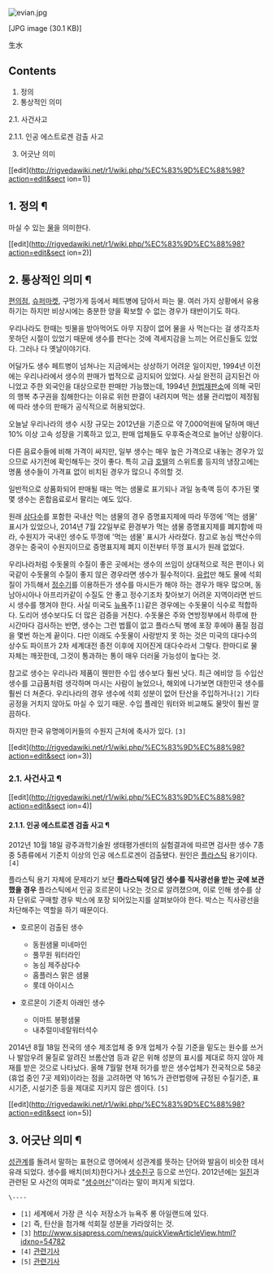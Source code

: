 ![evian.jpg](//rv.wkcdn.net/http://rigvedawiki.net/r1/pds/evian.jpg)

[JPG image (30.1 KB)]

生水

## Contents

    

1. 정의 
2. 통상적인 의미 
    

2.1. 사건사고

    

2.1.1. 인공 에스트로겐 검출 사고

3. 어긋난 의미 

[[edit](http://rigvedawiki.net/r1/wiki.php/%EC%83%9D%EC%88%98?action=edit&sect
ion=1)]

## 1. 정의 ¶

마실 수 있는 [물](%EB%AC%BC.md)을 의미한다.

  

[[edit](http://rigvedawiki.net/r1/wiki.php/%EC%83%9D%EC%88%98?action=edit&sect
ion=2)]

## 2. 통상적인 의미 ¶

[편의점](%ED%8E%B8%EC%9D%98%EC%A0%90.md),
[슈퍼마켓](%EC%8A%88%ED%8D%BC%EB%A7%88%EC%BC%93.md), 구멍가게 등에서 페트병에 담아서 파는 물. 여러
가지 상황에서 유용하기는 하지만 비상시에는 충분한 양을 확보할 수 없는 경우가 태반이기도 하다.

  

우리나라도 한때는 빗물을 받아먹어도 아무 지장이 없어 물을 사 먹는다는 걸 생각조차 못하던 시절이 있었기 때문에 생수를 판다는 것에
격세지감을 느끼는 어르신들도 있었다. 그러나 다 옛날이야기다.

  

어딜가도 생수 페트병이 넘쳐나는 지금에서는 상상하기 어려운 일이지만, 1994년 이전에는 우리나라에서 생수의 판매가 법적으로 금지되어
있었다. 사실 완전히 금지된건 아니었고 주한 외국인을 대상으로한 판매만 가능했는데, 1994년
[헌법재판소](%ED%97%8C%EB%B2%95%EC%9E%AC%ED%8C%90%EC%86%8C.md)에 의해 국민의 행복 추구권을
침해한다는 이유로 위헌 판결이 내려지며 먹는 샘물 관리법이 제정됨에 따라 생수의 판매가 공식적으로 허용되었다.

  

오늘날 우리나라의 생수 시장 규모는 2012년을 기준으로 약 7,000억원에 달하며 매년 10% 이상 고속 성장을 기록하고 있고, 판매
업체들도 우후죽순격으로 늘어난 상황이다.

  

다른 음료수들에 비해 가격이 싸지만, 일부 생수는 매우 높은 가격으로 내놓는 경우가 있으므로 사기전에 확인해두는 것이 좋다. 특히 고급
[호텔](%ED%98%B8%ED%85%94.md)의 스위트룸 등지의 냉장고에는 명품 생수들이 가격표 없이 비치된 경우가 많으니 주의할
것.

  

일반적으로 상품화되어 판매될 때는 먹는 샘물로 표기되나 과일 농축액 등이 추가된 몇몇 생수는 혼합음료로서 팔리는 예도 있다.

  

원래 [삼다수](%EC%82%BC%EB%8B%A4%EC%88%98.md)를 포함한 국내산 먹는 샘물의 경우 증명표지제에 따라 뚜껑에
'먹는 샘물' 표시가 있었으나, 2014년 7월 22일부로 환경부가 먹는 샘물 증명표지제를 폐지함에 따라, 수원지가 국내인 생수도 뚜껑에
'먹는 샘물' 표시가 사라졌다. 참고로 농심 백산수의 경우는 중국이 수원지이므로 증명표지제 폐지 이전부터 뚜껑 표시가 원래 없었다.

  

우리나라처럼 수돗물의 수질이 좋은 곳에서는 생수의 쓰임이 상대적으로 적은 편이나 외국같이 수돗물의 수질이 좋지 않은 경우라면 생수가
필수적이다. [유럽](%EC%9C%A0%EB%9F%BD.md)만 해도 물에 석회질이 가득해서
[정수기](%EC%A0%95%EC%88%98%EA%B8%B0.md)를 이용하든가 생수를 마시든가 해야 하는 경우가 매우 많으며,
동남아시아나 아프리카같이 수질도 안 좋고 정수기조차 찾아보기 어려운 지역이라면 반드시 생수를 챙겨야 한다. 사실 미국도
[뉴욕](%EB%89%B4%EC%9A%95.md)주`[1]`같은 경우에는 수돗물이 식수로 적합하다. 도리어 생수보다도 더 많은 검증을
거친다. 수돗물은 주와 연방정부에서 하루에 한 시간마다 검사하는 반면, 생수는 그런 법률이 없고 플라스틱 병에 포장 후에야 품질 점검을 몇번
하는게 끝이다. 다만 이래도 수돗물이 사랑받지 못 하는 것은 미국의 대다수의 상수도 파이프가 2차 세계대전 종전 이후에 지어진게 대다수라서
그렇다. 한마디로 물 자체는 깨끗한데, 그것이 통과하는 통이 매우 더러울 가능성이 높다는 것.

  

참고로 생수는 우리나라 제품이 웬만한 수입 생수보다 훨씬 낫다. 최근 에비앙 등 수입산 생수를 고급품처럼 생각하며 마시는 사람이 늘었으나,
해외에 나가보면 대한민국 생수를 훨씬 더 쳐준다. 우리나라의 경우 생수에 석회 성분이 없어 탄산을 주입하거나`[2]` 기타 공정을 거치지
않아도 마실 수 있기 때문. 수입 플레인 워터와 비교해도 물맛이 훨씬 깔끔하다.

  

하지만 한국 유명메이커들의 수원지 근처에 축사가 있다. `[3]`

  

[[edit](http://rigvedawiki.net/r1/wiki.php/%EC%83%9D%EC%88%98?action=edit&sect
ion=3)]

### 2.1. 사건사고 ¶

[[edit](http://rigvedawiki.net/r1/wiki.php/%EC%83%9D%EC%88%98?action=edit&sect
ion=4)]

#### 2.1.1. 인공 에스트로겐 검출 사고 ¶

2012년 10월 18일 광주과학기술원 생태평가센터의 실험결과에 따르면 검사한 생수 7종 중 5종류에서 기준치 이상의 인공 에스트로겐이
검출됐다. 원인은 [플라스틱](%ED%94%8C%EB%9D%BC%EC%8A%A4%ED%8B%B1.md) 용기이다. `[4]`

  

플라스틱 용기 자체에 문제라기 보단 **플라스틱에 담긴 생수를 직사광선을 받는 곳에 보관했을 경우** 플라스틱에서 인공 호르몬이 나오는
것으로 알려졌으며, 이로 인해 생수를 상자 단위로 구매할 경우 박스에 포장 되어있는지를 살펴보아야 한다. 박스는 직사광선을 차단해주는 역할을
하기 때문이다.

  

  * 호르몬이 검출된 생수  

    * 동원샘물 미네마인
    * 풀무원 워터라인
    * 농심 제주삼다수
    * 홈플러스 맑은 샘물
    * 롯데 아이시스
  * 호르몬이 기준치 아래인 생수  

    * 이마트 봉평샘물
    * 내추럴미네랄워터석수  

2014년 8월 18일 전국의 생수 제조업체 중 9개 업체가 수질 기준을 밑도는 원수를 쓰거나 발암우려 물질로 알려진 브롬산염 등과 같은
위해 성분의 표시를 제대로 하지 않아 제재를 받은 것으로 나타났다. 올해 7월말 현재 허가를 받은 생수업체가 전국적으로 58곳(휴업 중인
7곳 제외)이라는 점을 고려하면 약 16%가 관련법령에 규정된 수질기준, 표시기준, 시설기준 등을 제대로 지키지 않은 셈이다. `[5]`

[[edit](http://rigvedawiki.net/r1/wiki.php/%EC%83%9D%EC%88%98?action=edit&sect
ion=5)]

## 3. 어긋난 의미 ¶

[성관계](%EC%84%B9%EC%8A%A4.md)를 돌려서 말하는 표현으로 영어에서 성관계를 뜻하는 단어와 발음이 비슷한 데서 유래
되었다. 생수를 배치(비치)한다거나
[생수친구](%EC%84%B9%EC%8A%A4%20%ED%94%84%EB%A0%8C%EB%93%9C.md) 등으로 쓰인다.
2012년에는 [일진](%EC%9D%BC%EC%A7%84.md)과 관련된 모 사건의 여파로 "[생수머신](%ED%9A%A8%EB%AF%BC.md)"이라는 말이 퍼지게 되었다.

`\----`

  * `[1]` 세계에서 가장 큰 식수 저장소가 뉴욕주 롱 아일랜드에 있다.
  * `[2]` 즉, 탄산을 첨가해 석회질 성분을 가라앉히는 것.
  * `[3]` <http://www.sisapress.com/news/quickViewArticleView.html?idxno=54782>
  * `[4]` [관련기사](http://health.joseilbo.com/html/news/?f=read&code=1349931341&seq=1541)
  * `[5]` [관련기사](http://news.naver.com/main/read.nhn?mode=LSD&mid=sec&sid1=102&oid=001&aid=0007071393)

